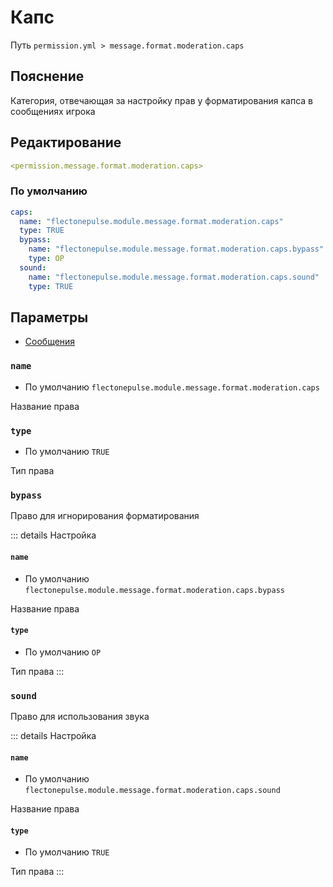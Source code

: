 # Капс
Путь `permission.yml > message.format.moderation.caps`

## Пояснение
Категория, отвечающая за настройку прав у форматирования капса в сообщениях игрока

## Редактирование
```yaml
<permission.message.format.moderation.caps>
```

### По умолчанию
```yaml
caps:
  name: "flectonepulse.module.message.format.moderation.caps"
  type: TRUE
  bypass:
    name: "flectonepulse.module.message.format.moderation.caps.bypass"
    type: OP
  sound:
    name: "flectonepulse.module.message.format.moderation.caps.sound"
    type: TRUE
```

## Параметры

- [Сообщения](/ru/message/format/moderation/caps/)

### `name`
- По умолчанию `flectonepulse.module.message.format.moderation.caps`

Название права

### `type`
- По умолчанию `TRUE`

Тип права

### `bypass`

Право для игнорирования форматирования

::: details Настройка
#### `name`
- По умолчанию `flectonepulse.module.message.format.moderation.caps.bypass`

Название права

#### `type`
- По умолчанию `OP`

Тип права
:::

### `sound`

Право для использования звука

::: details Настройка
#### `name`
- По умолчанию `flectonepulse.module.message.format.moderation.caps.sound`

Название права

#### `type`
- По умолчанию `TRUE`

Тип права
:::

<!--@include: @/ru/parts/permission.md-->

